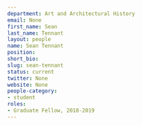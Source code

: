 ```yaml
---
department: Art and Architectural History
email: None
first_name: Sean
last_name: Tennant
layout: people
name: Sean Tennant
position:
short_bio:
slug: sean-tennant
status: current
twitter: None
website: None
people-category:
- student
roles:
- Graduate Fellow, 2018-2019
---
```


